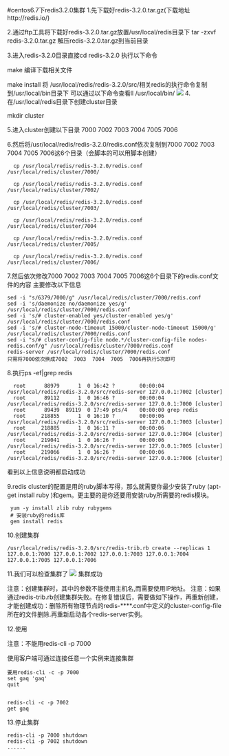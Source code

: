 #centos6.7下redis3.2.0集群
1.先下载好redis-3.2.0.tar.gz(下载地址http://redis.io/)
   
2.通过ftp工具将下载好redis-3.2.0.tar.gz放置/usr/local/redis目录下
    tar -zxvf redis-3.2.0.tar.gz 解压redis-3.2.0.tar.gz到当前目录

3.进入redis-3.2.0目录直接cd redis-3.2.0
  执行以下命令

  make 编译下载相关文件

  make install 将 /usr/local/redis/redis-3.2.0/src/相关redis的执行命令复制到/usr/local/bin目录下
  可以通过以下命令查看ll /usr/local/bin/
   ![](http://i.imgur.com/SjJx9rA.png)
4.在/usr/local/redis目录下创建cluster目录

   mkdir cluster

5.进入cluster创建以下目录
    7000  7002  7003  7004  7005  7006

6.然后将/usr/local/redis/redis-3.2.0/redis.conf依次复制到7000  7002  7003  7004  7005  7006这6个目录（会脚本的可以用脚本创建）

	  cp /usr/local/redis/redis-3.2.0/redis.conf /usr/local/redis/cluster/7000/
	  
	  cp /usr/local/redis/redis-3.2.0/redis.conf /usr/local/redis/cluster/7002/
	  
	  cp /usr/local/redis/redis-3.2.0/redis.conf /usr/local/redis/cluster/7003/
	
	  cp /usr/local/redis/redis-3.2.0/redis.conf /usr/local/redis/cluster/7004
	
	  cp /usr/local/redis/redis-3.2.0/redis.conf /usr/local/redis/cluster/7005/
	
	  cp /usr/local/redis/redis-3.2.0/redis.conf /usr/local/redis/cluster/7006/

7.然后依次修改7000  7002  7003  7004  7005  7006这6个目录下的redis.conf文件的内容
主要修改以下信息

    sed -i "s/6379/7000/g" /usr/local/redis/cluster/7000/redis.conf
    sed -i 's/daemonize no/daemonize yes/g' /usr/local/redis/cluster/7000/redis.conf
    sed -i 's/# cluster-enabled yes/cluster-enabled yes/g' /usr/local/redis/cluster/7000/redis.conf
    sed -i 's/# cluster-node-timeout 15000/cluster-node-timeout 15000/g' /usr/local/redis/cluster/7000/redis.conf
    sed -i "s/# cluster-config-file node.*/cluster-config-file nodes-redis.conf/g" /usr/local/redis/cluster/7000/redis.conf
    redis-server /usr/local/redis/cluster/7000/redis.conf
    只需将7000依次换成7002  7003  7004  7005  7006再执行5次即可
8.执行ps -ef|grep redis

	  root      88979      1  0 16:42 ?        00:00:04 /usr/local/redis/redis-3.2.0/src/redis-server 127.0.0.1:7002 [cluster]
	  root      89112      1  0 16:46 ?        00:00:04 /usr/local/redis/redis-3.2.0/src/redis-server 127.0.0.1:7000 [cluster]
	  root      89439  89119  0 17:49 pts/4    00:00:00 grep redis
	  root     218855      1  0 16:10 ?        00:00:06 /usr/local/redis/redis-3.2.0/src/redis-server 127.0.0.1:7003 [cluster]
	  root     218885      1  0 16:11 ?        00:00:06 /usr/local/redis/redis-3.2.0/src/redis-server 127.0.0.1:7004 [cluster]
	  root     219041      1  0 16:26 ?        00:00:06 /usr/local/redis/redis-3.2.0/src/redis-server 127.0.0.1:7005 [cluster]
	  root     219066      1  0 16:26 ?        00:00:06 /usr/local/redis/redis-3.2.0/src/redis-server 127.0.0.1:7006 [cluster]
看到以上信息说明都启动成功

9.redis cluster的配置是用的ruby脚本写得，那么就需要你最少安装了ruby (apt-get install ruby )和gem。更主要的是你还要用安装ruby所需要的redis模块。 

	 yum -y install zlib ruby rubygems
	 # 安装ruby的redis库
	 gem install redis

10.创建集群

   	/usr/local/redis/redis-3.2.0/src/redis-trib.rb create --replicas 1 127.0.0.1:7000 127.0.0.1:7002 127.0.0.1:7003 127.0.0.1:7004 127.0.0.1:7005 127.0.0.1:7006


11.我们可以检查集群了
![](http://i.imgur.com/Du52ulY.png)
集群成功

注意：创建集群时，其中的参数不能使用主机名,而需要使用IP地址。
注意：如果通过redis-trib.rb创建集群失败。在修复错误后，需要做如下操作，再重新创建，才能创建成功：删除所有物理节点的redis-****.conf中定义的cluster-config-file 所在的文件删除.再重新启动各个redis-server实例。

12.使用

注意：不能用redis-cli -p 7000

使用客户端可通过连接任意一个实例来连接集群

	要用redis-cli -c -p 7000 
	set gaq 'gaq'
	quit


	redis-cli -c -p 7002
	get gaq

13.停止集群

	redis-cli -p 7000 shutdown
	redis-cli -p 7002 shutdown
	......
